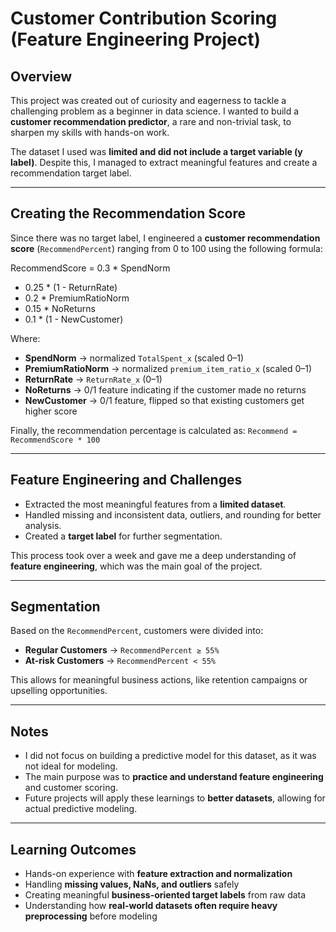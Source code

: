# Customer Contribution Scoring (Feature Engineering Project)

## Overview

This project was created out of curiosity and eagerness to tackle a challenging problem as a beginner in data science. I wanted to build a **customer recommendation predictor**, a rare and non-trivial task, to sharpen my skills with hands-on work.  

The dataset I used was **limited and did not include a target variable (y label)**. Despite this, I managed to extract meaningful features and create a recommendation target label.

---

## Creating the Recommendation Score

Since there was no target label, I engineered a **customer recommendation score** (`RecommendPercent`) ranging from 0 to 100 using the following formula:

RecommendScore = 0.3 * SpendNorm
+ 0.25 * (1 - ReturnRate)
+ 0.2 * PremiumRatioNorm
+ 0.15 * NoReturns
+ 0.1 * (1 - NewCustomer)


Where:  

- **SpendNorm** → normalized `TotalSpent_x` (scaled 0–1)  
- **PremiumRatioNorm** → normalized `premium_item_ratio_x` (scaled 0–1)  
- **ReturnRate** → `ReturnRate_x` (0–1)  
- **NoReturns** → 0/1 feature indicating if the customer made no returns  
- **NewCustomer** → 0/1 feature, flipped so that existing customers get higher score  

Finally, the recommendation percentage is calculated as:
        `Recommend = RecommendScore * 100`

---

## Feature Engineering and Challenges

- Extracted the most meaningful features from a **limited dataset**.  
- Handled missing and inconsistent data, outliers, and rounding for better analysis.  
- Created a **target label** for further segmentation.  

This process took over a week and gave me a deep understanding of **feature engineering**, which was the main goal of the project.  

---

## Segmentation

Based on the `RecommendPercent`, customers were divided into:

- **Regular Customers** → `RecommendPercent ≥ 55%`  
- **At-risk Customers** → `RecommendPercent < 55%`  

This allows for meaningful business actions, like retention campaigns or upselling opportunities.

---

## Notes

- I did not focus on building a predictive model for this dataset, as it was not ideal for modeling.  
- The main purpose was to **practice and understand feature engineering** and customer scoring.  
- Future projects will apply these learnings to **better datasets**, allowing for actual predictive modeling.

---

## Learning Outcomes

- Hands-on experience with **feature extraction and normalization**  
- Handling **missing values, NaNs, and outliers** safely  
- Creating meaningful **business-oriented target labels** from raw data  
- Understanding how **real-world datasets often require heavy preprocessing** before modeling

